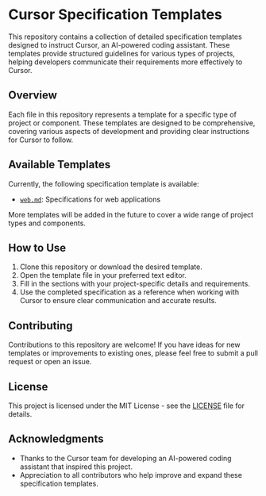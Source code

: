 # Cursor Specification Templates

This repository contains a collection of detailed specification templates designed to instruct Cursor, an AI-powered coding assistant. These templates provide structured guidelines for various types of projects, helping developers communicate their requirements more effectively to Cursor.

## Overview

Each file in this repository represents a template for a specific type of project or component. These templates are designed to be comprehensive, covering various aspects of development and providing clear instructions for Cursor to follow.

## Available Templates

Currently, the following specification template is available:

- [`web.md`](./web.md): Specifications for web applications

More templates will be added in the future to cover a wide range of project types and components.

## How to Use

1. Clone this repository or download the desired template.
2. Open the template file in your preferred text editor.
3. Fill in the sections with your project-specific details and requirements.
4. Use the completed specification as a reference when working with Cursor to ensure clear communication and accurate results.

## Contributing

Contributions to this repository are welcome! If you have ideas for new templates or improvements to existing ones, please feel free to submit a pull request or open an issue.

## License

This project is licensed under the MIT License - see the [LICENSE](LICENSE) file for details.

## Acknowledgments

- Thanks to the Cursor team for developing an AI-powered coding assistant that inspired this project.
- Appreciation to all contributors who help improve and expand these specification templates.